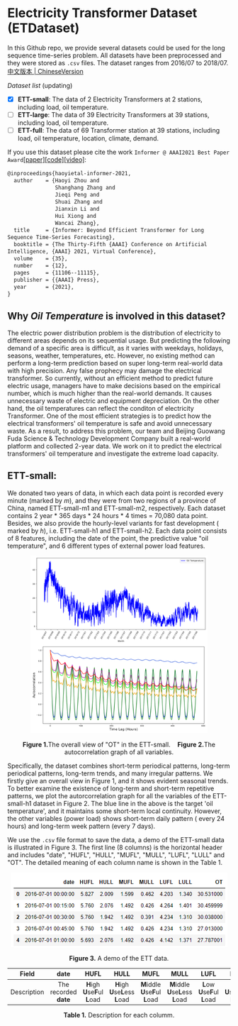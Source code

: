 # Electricity Transformer Dataset (ETDataset)

In this Github repo, we provide several datasets could be used for the long sequence time-series problem. All datasets
have been preprocessed and they were stored as `.csv` files. The dataset ranges from 2016/07 to
2018/07. [中文版本 | ChineseVersion](https://github.com/zhouhaoyi/ETDataset/blob/main/README_CN.md)

*Dataset list* (updating)

- [x] **ETT-small**: The data of 2 Electricity Transformers at 2 stations, including load, oil temperature.
- [ ] **ETT-large**: The data of 39 Electricity Transformers at 39 stations, including load, oil temperature.
- [ ] **ETT-full**: The data of 69 Transformer station at 39 stations, including load, oil temperature, location,
  climate, demand.

If you use this dataset please cite the
work `Informer @ AAAI2021 Best Paper Award`[\[paper\]](https://arxiv.org/abs/2012.07436)[\[code\]](https://github.com/zhouhaoyi/Informer2020)[\[video\]](https://slideslive.com/38948878):

```
@inproceedings{haoyietal-informer-2021,
  author    = {Haoyi Zhou and
               Shanghang Zhang and
               Jieqi Peng and
               Shuai Zhang and
               Jianxin Li and
               Hui Xiong and
               Wancai Zhang},
  title     = {Informer: Beyond Efficient Transformer for Long Sequence Time-Series Forecasting},
  booktitle = {The Thirty-Fifth {AAAI} Conference on Artificial Intelligence, {AAAI} 2021, Virtual Conference},
  volume    = {35},
  number    = {12},
  pages     = {11106--11115},
  publisher = {{AAAI} Press},
  year      = {2021},
}
```

## Why *Oil Temperature* is involved in this dataset?

The electric power distribution problem is the distribution of electricity to different areas depends on its sequential
usage. But predicting the following demand of a specific area is difficult, as it varies with weekdays, holidays,
seasons, weather, temperatures, etc. However, no existing method can perform a long-term prediction based on super
long-term real-world data with high precision. Any false prophecy may damage the electrical transformer. So currently,
without an efficient method to predict future electric usage, managers have to make decisions based on the empirical
number, which is much higher than the real-world demands. It causes unnecessary waste of electric and equipment
depreciation. On the other hand, the oil temperatures can reflect the conditon of electricity Transformer. One of the
most efficient strategies is to predict how the electrical transformers' oil temperature is safe and avoid unnecessary
waste.
As a result, to address this problem, our team and Beijing Guowang Fuda Science & Technology Development Company built a
real-world platform and collected 2-year data. We work on it to predict the electrical transformers' oil temperature and
investigate the extreme load capacity.

## ETT-small:

We donated two years of data, in which each data point is recorded every minute (marked by *m*), and they were from two
regions of a province of China, named ETT-small-m1 and ETT-small-m2, respectively. Each dataset contains 2 year * 365
days * 24 hours * 4 times = 70,080 data point. Besides, we also provide the hourly-level variants for fast development (
marked by *h*), i.e. ETT-small-h1 and ETT-small-h2. Each data point consists of 8 features, including the date of the
point, the predictive value "oil temperature", and 6 different types of external power load features.

<p align="center">
<img src="./img/appendix_dataset_year.png" height = "200" alt="" align=center />
<img src="./img/appendix_auto_correlation.png" height = "200" alt="" align=center />
<br><br>
<b>Figure 1.</b>The overall view of "OT" in the ETT-small.&nbsp;&nbsp;&nbsp;&nbsp;<b>Figure 2.</b>The autocorrelation graph of all variables.
</p>

Specifically, the dataset combines short-term periodical patterns, long-term periodical patterns, long-term trends, and
many irregular patterns. We firstly give an overall view in Figure 1, and it shows evident seasonal trends. To better
examine the existence of long-term and short-term repetitive patterns, we plot the autorcorrelation graph for all the
variables of the ETT-small-h1 dataset in Figure 2. The blue line in the above is the target 'oil temperature', and it
maintains some short-term local continuity. However, the other variables (power load) shows short-term daily pattern (
every 24 hours) and long-term week pattern (every 7 days).

We use the `.csv` file format to save the data, a demo of the ETT-small data is illustrated in Figure 3. The first
line (8 columns) is the horizontal header and includes "date", "HUFL", "HULL", "MUFL", "MULL", "LUFL", "LULL" and "OT".
The detailed meaning of each column name is shown in the Table 1.

<p align="center">
<img src="./img/ETT%20data%20demo.png" height = "168" alt="" align=center />
<br><br>
<b>Figure 3.</b> A demo of the ETT data.
</p>

| Field | date | HUFL | HULL | MUFL | MULL | LUFL | LULL | OT |
| :----: | :----: | :----: | :----: | :----: | :----: | :----: | :----: | :----: |
| Description | The recorded **date** |**H**igh **U**se**F**ul **L**oad | **H**igh **U**se**L**ess **L**oad | **M**iddle **U**se**F**ul **L**oad | **M**iddle **U**se**L**ess **L**oad | **L**ow **U**se**F**ul **L**oad | **L**ow **U**se**L**ess **L**oad | **O**il **T**emperature (target) |

<p align="center"><b>Table 1.</b> Description for each columm.</p>
